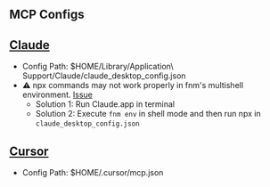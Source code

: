 ## MCP Configs

## [Claude](./claude_desktop_config.json)

- Config Path: $HOME/Library/Application\ Support/Claude/claude_desktop_config.json
- ⚠️ npx commands may not work properly in fnm's multishell environment. [Issue](https://github.com/Schniz/fnm/issues/1366)
  - Solution 1: Run Claude.app in terminal
  - Solution 2: Execute `fnm env` in shell mode and then run npx in `claude_desktop_config.json`

## [Cursor](./mcp.json)

- Config Path: $HOME/.cursor/mcp.json